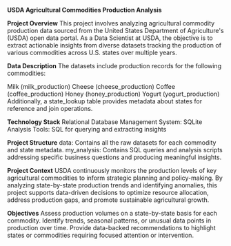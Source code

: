 **USDA Agricultural Commodities Production Analysis**

**Project Overview**
This project involves analyzing agricultural commodity production data sourced from the United States Department of Agriculture's (USDA) open data portal. As a Data Scientist at USDA, the objective is to extract actionable insights from diverse datasets tracking the production of various commodities across U.S. states over multiple years.

**Data Description**
The datasets include production records for the following commodities:

Milk (milk_production)
Cheese (cheese_production)
Coffee (coffee_production)
Honey (honey_production)
Yogurt (yogurt_production)
Additionally, a state_lookup table provides metadata about states for reference and join operations.

**Technology Stack**
Relational Database Management System: SQLite
Analysis Tools: SQL for querying and extracting insights

**Project Structure**
data: Contains all the raw datasets for each commodity and state metadata.
my_analysis: Contains SQL queries and analysis scripts addressing specific business questions and producing meaningful insights.

**Project Context**
USDA continuously monitors the production levels of key agricultural commodities to inform strategic planning and policy-making. By analyzing state-by-state production trends and identifying anomalies, this project supports data-driven decisions to optimize resource allocation, address production gaps, and promote sustainable agricultural growth.

**Objectives**
Assess production volumes on a state-by-state basis for each commodity.
Identify trends, seasonal patterns, or unusual data points in production over time.
Provide data-backed recommendations to highlight states or commodities requiring focused attention or intervention.
